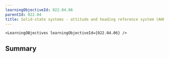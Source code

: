```yaml
---
learningObjectiveId: 022.04.06
parentId: 022.04
title: Solid-state systems - attitude and heading reference system (AHRS)
---
```


```tsx eval
<LearningOBjectives learningObjectiveId={022.04.06} />
```

## Summary
